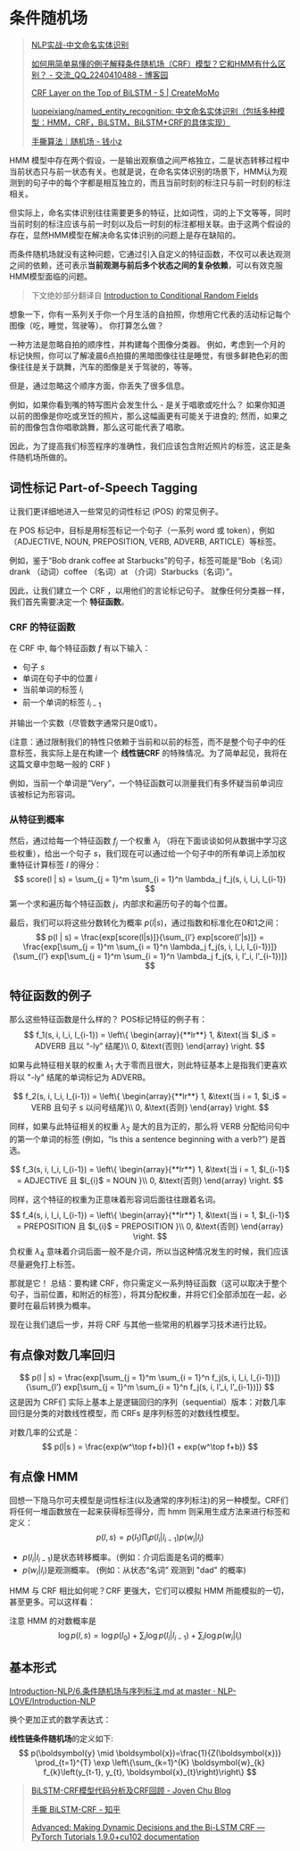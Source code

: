 # 条件随机场

> [NLP实战-中文命名实体识别](https://mp.weixin.qq.com/s/k9njcx_11ELsmfH1mGO28Q)
>
> [如何用简单易懂的例子解释条件随机场（CRF）模型？它和HMM有什么区别？ - 交流_QQ_2240410488 - 博客园](https://www.cnblogs.com/jfdwd/p/11158652.html)
>
> [CRF Layer on the Top of BiLSTM - 5 | CreateMoMo](https://createmomo.github.io/2017/11/11/CRF-Layer-on-the-Top-of-BiLSTM-5/)
>
> [luopeixiang/named_entity_recognition: 中文命名实体识别（包括多种模型：HMM，CRF，BiLSTM，BiLSTM+CRF的具体实现）](https://github.com/luopeixiang/named_entity_recognition)
>
> [手撕算法｜随机场 - 钱小z](http://www.qianxz.pro/2020/11/09/mrf-crf/)

HMM 模型中存在两个假设，一是输出观察值之间严格独立，二是状态转移过程中当前状态只与前一状态有关。也就是说，在命名实体识别的场景下，HMM认为观测到的句子中的每个字都是相互独立的，而且当前时刻的标注只与前一时刻的标注相关。

但实际上，命名实体识别往往需要更多的特征，比如词性，词的上下文等等，同时当前时刻的标注应该与前一时刻以及后一时刻的标注都相关联。由于这两个假设的存在，显然HMM模型在解决命名实体识别的问题上是存在缺陷的。

而条件随机场就没有这种问题，它通过引入自定义的特征函数，不仅可以表达观测之间的依赖，还可表示**当前观测与前后多个状态之间的复杂依赖**，可以有效克服HMM模型面临的问题。

> 下文绝妙部分翻译自 [Introduction to Conditional Random Fields](https://blog.echen.me/2012/01/03/introduction-to-conditional-random-fields/)

想象一下，你有一系列关于你一个月生活的自拍照，你想用它代表的活动标记每个图像（吃，睡觉，驾驶等）。 你打算怎么做？

一种方法是忽略自拍的顺序性，并构建每个图像分类器。 例如，考虑到一个月的标记快照，你可以了解凌晨6点拍摄的黑暗图像往往是睡觉，有很多鲜艳色彩的图像往往是关于跳舞，汽车的图像是关于驾驶的，等等。

但是，通过忽略这个顺序方面，你丢失了很多信息。 

例如，如果你看到嘴的特写图片会发生什么 - 是关于唱歌或吃什么？ 如果你知道以前的图像是你吃或烹饪的照片，那么这幅画更有可能关于进食的; 然而，如果之前的图像包含你唱歌跳舞，那么这可能代表了唱歌。

因此，为了提高我们标签程序的准确性，我们应该包含附近照片的标签，这正是条件随机场所做的。

## 词性标记 Part-of-Speech Tagging

让我们更详细地进入一些常见的词性标记 (POS) 的常见例子。

在 POS 标记中，目标是用标签标记一个句子（一系列 word 或 token），例如（ADJECTIVE, NOUN, PREPOSITION, VERB, ADVERB, ARTICLE）等标签。

例如，鉴于“Bob drank coffee at Starbucks”的句子，标签可能是“Bob（名词）drank （动词）coffee （名词）at （介词）Starbucks（名词）”。

因此，让我们建立一个 CRF ，以用他们的言论标记句子。 就像任何分类器一样，我们首先需要决定一个 **特征函数**。

### CRF 的特征函数

在 CRF 中, 每个特征函数 $f$ 有以下输入：

- 句子 $s$
- 单词在句子中的位置 $i$
- 当前单词的标签 $l_i$​
- 前一个单词的标签 $l_{i-1}$

并输出一个实数（尽管数字通常只是0或1）。

(注意：通过限制我们的特性只依赖于当前和以前的标签，而不是整个句子中的任意标签，我实际上是在构建一个 **线性链CRF** 的特殊情况。为了简单起见，我将在这篇文章中忽略一般的 CRF )

例如，当前一个单词是“Very”，一个特征函数可以测量我们有多怀疑当前单词应该被标记为形容词。

### 从特征到概率

然后，通过给每一个特征函数 $f_j$ 一个权重 $\lambda_j$ （将在下面谈谈如何从数据中学习这些权重），给出一个句子 $s$​，我们现在可以通过给一个句子中的所有单词上添加权重特征计算标签 $l$ 的得分：
$$
score(l | s) = \sum_{j = 1}^m \sum_{i = 1}^n \lambda_j f_j(s, i, l_i, l_{i-1})
$$
第一个求和遍历每个特征函数 $j$，内部求和遍历句子的每个位置。

最后，我们可以将这些分数转化为概率 $p(l|s)$，通过指数和标准化在0和1之间：
$$
p(l | s) = \frac{exp[score(l|s)]}{\sum_{l’} exp[score(l’|s)]} = \frac{exp[\sum_{j = 1}^m \sum_{i = 1}^n \lambda_j f_j(s, i, l_i, l_{i-1})]}{\sum_{l’} exp[\sum_{j = 1}^m \sum_{i = 1}^n \lambda_j f_j(s, i, l’_i, l’_{i-1})]}
$$

## 特征函数的例子

那么这些特征函数是什么样的？ POS标记特征的例子有：
$$
f_1(s, i, l_i, l_{i-1}) = 
\left\{
\begin{array}{**lr**}  
1, &\text{当 $l_i$ = ADVERB 且以 “-ly” 结尾}\\
0, &\text{否则}
\end{array}
\right.
$$

如果与此特征相关联的权重 $λ_1$ 大于零而且很大，则此特征基本上是指我们更喜欢将以 "-ly" 结尾的单词标记为 ADVERB。

$$
f_2(s, i, l_i, l_{i-1}) = 
\left\{
\begin{array}{**lr**}  
1, &\text{当 i = 1, $l_i$ = VERB 且句子 s 以问号结尾}\\
0, &\text{否则}
\end{array}
\right.
$$

同样，如果与此特征相关的权重 $λ_2$ 是大的且为正的，那么将 VERB 分配给问句中的第一个单词的标签 (例如，“Is this a sentence beginning with a verb?”) 是首选。

$$
f_3(s, i, l_i, l_{i-1}) = 
\left\{
\begin{array}{**lr**}  
1, &\text{当 i = 1, $l_{i-1}$ = ADJECTIVE 且  $l_{i}$ = NOUN }\\
0, &\text{否则}
\end{array}
\right.
$$

同样，这个特征的权重为正意味着形容词后面往往跟着名词。
$$
f_4(s, i, l_i, l_{i-1}) = 
\left\{
\begin{array}{**lr**}  
1, &\text{当 i = 1, $l_{i-1}$ = PREPOSITION 且  $l_{i}$ = PREPOSITION }\\
0, &\text{否则}
\end{array}
\right.
$$
负权重 $\lambda_4$ 意味着介词后面一般不是介词，所以当这种情况发生的时候，我们应该尽量避免打上标签。

那就是它！ 总结：要构建 CRF，你只需定义一系列特征函数（这可以取决于整个句子，当前位置，和附近的标签），将其分配权重，并将它们全部添加在一起，必要时在最后转换为概率。

现在让我们退后一步，并将 CRF 与其他一些常用的机器学习技术进行比较。

## 有点像对数几率回归


$$
p(l | s) = \frac{exp[\sum_{j = 1}^m \sum_{i = 1}^n f_j(s, i, l_i, l_{i-1})]}{\sum_{l’} exp[\sum_{j = 1}^m \sum_{i = 1}^n f_j(s, i, l’_i, l’_{i-1})]}
$$
这是因为 CRF们 实际上基本上是逻辑回归的序列（sequential）版本：对数几率回归是分类的对数线性模型，而 CRFs 是序列标签的对数线性模型。

对数几率的公式是：
$$
p(l|s ) = \frac{exp(w^\top f+b)}{1 + exp(w^\top f+b)}
$$


## 有点像 HMM

回想一下隐马尔可夫模型是词性标注(以及通常的序列标注)的另一种模型。CRF们将任何一堆函数放在一起来获得标签得分，而 hmm 则采用生成方法来进行标签和定义：
$$
p(l,s) = p(l_1) \prod_i p(l_i | l_{i-1}) p(w_i | l_i)
$$

- $p(l_i | l_{i-1})$​​ 是状态转移概率。（例如：介词后面是名词的概率）
- $p(w_i | l_i)$​ 是观测概率。 (例如：从状态“名词” 观测到 "dad" 的概率)

HMM 与 CRF 相比如何呢？CRF 更强大，它们可以模拟 HMM 所能模拟的一切，甚至更多。可以这样看：

注意 HMM 的对数概率是
$$
\log p(l,s) = \log p(l_0) + \sum_i \log p(l_i | l_{i-1}) + \sum_i \log p(w_i | l_i)
$$

## 基本形式

[Introduction-NLP/6.条件随机场与序列标注.md at master · NLP-LOVE/Introduction-NLP](https://github.com/NLP-LOVE/Introduction-NLP/blob/master/chapter/6.%E6%9D%A1%E4%BB%B6%E9%9A%8F%E6%9C%BA%E5%9C%BA%E4%B8%8E%E5%BA%8F%E5%88%97%E6%A0%87%E6%B3%A8.md)

换个更加正式的数学表达式：

**线性链条件随机场**的定义如下:
$$
p(\boldsymbol{y} \mid \boldsymbol{x})=\frac{1}{Z(\boldsymbol{x})} \prod_{t=1}^{T} \exp \left\{\sum_{k=1}^{K} \boldsymbol{w}_{k} f_{k}\left(y_{t-1}, y_{t}, \boldsymbol{x}_{t}\right)\right\}
$$




> [BiLSTM-CRF模型代码分析及CRF回顾 - Joven Chu Blog](https://jovenchu.cn/2020/06/09/2020-06-09-BiLSTM-CRF/)
>
> [手撕 BiLSTM-CRF - 知乎](https://zhuanlan.zhihu.com/p/97676647)
>
> [Advanced: Making Dynamic Decisions and the Bi-LSTM CRF — PyTorch Tutorials 1.9.0+cu102 documentation](https://pytorch.org/tutorials/beginner/nlp/advanced_tutorial.html)
